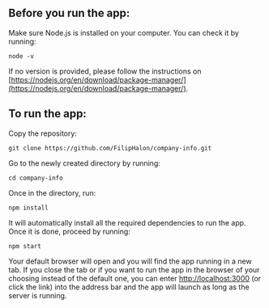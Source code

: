 ## Before you run the app:

Make sure Node.js is installed on your computer. You can check it by running:

`node -v`

If no version is provided, please follow the instructions on [https://nodejs.org/en/download/package-manager/](https://nodejs.org/en/download/package-manager/).

## To run the app:

Copy the repository:

`git clone https://github.com/FilipHalon/company-info.git`

Go to the newly created directory by running:

`cd company-info`

Once in the directory, run:

`npm install`

It will automatically install all the required dependencies to run the app. Once it is done, proceed by running:

`npm start`

Your default browser will open and you will find the app running in a new tab. If you close the tab or if you want to run the app in the browser of your choosing instead of the default one, you can enter [http://localhost:3000](http://localhost:3000) (or click the link) into the address bar and the app will launch as long as the server is running.
